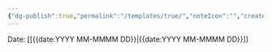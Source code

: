 ```yaml
---
{"dg-publish":true,"permalink":"/templates/true/","noteIcon":"","created":"2025-05-20T10:31:48.528-05:00"}
---
```


Date: [[{{date:YYYY MM-MMMM DD}}\|{{date:YYYY MM-MMMM DD}}]]

